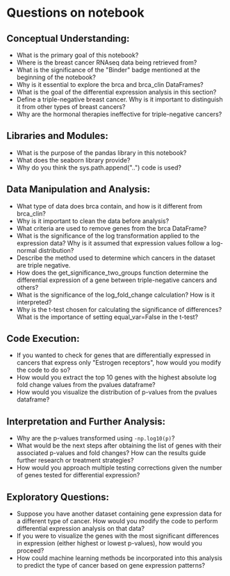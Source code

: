 # Questions on notebook

## Conceptual Understanding:

* What is the primary goal of this notebook?
* Where is the breast cancer RNAseq data being retrieved from?
* What is the significance of the "Binder" badge mentioned at the beginning of the notebook?
* Why is it essential to explore the brca and brca_clin DataFrames?
* What is the goal of the differential expression analysis in this section?
* Define a triple-negative breast cancer. Why is it important to distinguish it from other types of breast cancers?
* Why are the hormonal therapies ineffective for triple-negative cancers?

## Libraries and Modules:

* What is the purpose of the pandas library in this notebook?
* What does the seaborn library provide?
* Why do you think the sys.path.append("..") code is used?

## Data Manipulation and Analysis:

* What type of data does brca contain, and how is it different from brca_clin?
* Why is it important to clean the data before analysis?
* What criteria are used to remove genes from the brca DataFrame?
* What is the significance of the log transformation applied to the expression data? Why is it assumed that expression values follow a log-normal distribution?
* Describe the method used to determine which cancers in the dataset are triple negative.
* How does the get_significance_two_groups function determine the differential expression of a gene between triple-negative cancers and others?
* What is the significance of the log_fold_change calculation? How is it interpreted?
* Why is the t-test chosen for calculating the significance of differences? What is the importance of setting equal_var=False in the t-test?

## Code Execution:

* If you wanted to check for genes that are differentially expressed in cancers that express only "Estrogen receptors", how would you modify the code to do so?
* How would you extract the top 10 genes with the highest absolute log fold change values from the pvalues dataframe?
* How would you visualize the distribution of p-values from the pvalues dataframe?

## Interpretation and Further Analysis:

* Why are the p-values transformed using `-np.log10(p)`?
* What would be the next steps after obtaining the list of genes with their associated p-values and fold changes? How can the results guide further research or treatment strategies?
* How would you approach multiple testing corrections given the number of genes tested for differential expression?

## Exploratory Questions:

* Suppose you have another dataset containing gene expression data for a different type of cancer. How would you modify the code to perform differential expression analysis on that data?
* If you were to visualize the genes with the most significant differences in expression (either highest or lowest p-values), how would you proceed?
* How could machine learning methods be incorporated into this analysis to predict the type of cancer based on gene expression patterns?
